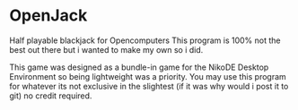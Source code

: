 # OpenJack
Half playable blackjack for Opencomputers
This program is 100% not the best out there but i wanted to make my own so i did.

This game was designed as a bundle-in game for the NikoDE Desktop Environment so being lightweight was a priority.
You may use this program for whatever its not exclusive in the slightest (if it was why would i post it to git) no credit required.
